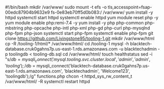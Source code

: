 #!/bin/bash
mkdir /var/www/
sudo mount -t efs -o tls,accesspoint=fsap-00edc87904b9632e9 fs-0e83eb70ff5d0b083:/ /var/www/
yum install -y httpd 
systemctl start httpd
systemctl enable httpd
yum module reset php -y
yum module enable php:remi-7.4 -y
yum install -y php php-common php-mbstring php-opcache php-intl php-xml php-gd php-curl php-mysqlnd php-fpm php-json
systemctl start php-fpm
systemctl enable php-fpm
git clone https://github.com/Livingstone95/tooling-1.git
mkdir /var/www/html
cp -R /tooling-1/html/*  /var/www/html/
cd /tooling-1
mysql -h blacktech-database.cruk0gahns7p.us-east-1.rds.amazonaws.com -u blacktechadmin -p toolingdb < tooling-db.sql
cd /var/www/html/
touch healthstatus
sed -i "s/$db = mysqli_connect('mysql.tooling.svc.cluster.local', 'admin', 'admin', 'tooling');/$db = mysqli_connect('blacktech-database.cruk0gahns7p.us-east-1.rds.amazonaws.com', 'blacktechadmin', 'Welcome123', 'toolingdb');/g" functions.php
chcon -t httpd_sys_rw_content_t /var/www/html/ -R
systemctl restart httpd







